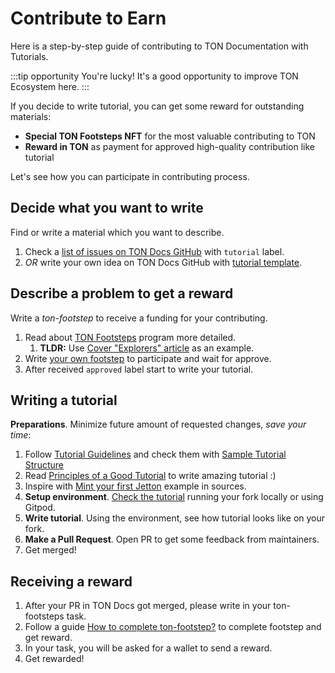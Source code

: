 
# Contribute to Earn

Here is a step-by-step guide of contributing to TON Documentation with Tutorials.

:::tip opportunity
You're lucky! It's a good opportunity to improve TON Ecosystem here.
:::

If you decide to write tutorial, you can get some reward for outstanding materials:
- **Special TON Footsteps NFT** for the most valuable contributing to TON
- **Reward in TON** as payment for approved high-quality contribution like tutorial

Let's see how you can participate in contributing process.

## Decide what you want to write

Find or write a material which you want to describe.
1. Check a [list of issues on TON Docs GitHub](https://github.com/ton-community/ton-docs/issues) with `tutorial` label.
2. _OR_ write your own idea on TON Docs GitHub with [tutorial template](https://github.com/ton-community/ton-docs/issues/new?assignees=&labels=feature+%3Asparkles%3A%2Ccontent+%3Afountain_pen%3A&template=suggest_tutorial.yaml&title=Suggest+a+tutorial).

## Describe a problem to get a reward

Write a _ton-footstep_ to receive a funding for your contributing.
1. Read about [TON Footsteps](https://github.com/ton-society/ton-footsteps) program more detailed.
    1. **TLDR:** Use [Cover "Explorers" article](https://github.com/ton-society/ton-footsteps/issues/61) as an example.
2. Write [your own footstep](https://github.com/ton-society/ton-footsteps/issues/new/choose) to participate and wait for approve.
3. After received `approved` label start to write your tutorial.

## Writing a tutorial

**Preparations**. Minimize future amount of requested changes, _save your time_:
1. Follow [Tutorial Guidelines](/contribute/guidelines) and check them with [Sample Tutorial Structure](/contribute/sample-tutorial)
2. Read [Principles of a Good Tutorial](/contribute/principles-of-a-good-tutorial) to write amazing tutorial :)
3. Inspire with [Mint your first Jetton](/develop/dapps/tutorials/jetton-minter) example in sources.
4. **Setup environment**. [Check the tutorial](/contribute#online-one-click-contribution-setup) running your fork locally or using Gitpod.
5. **Write tutorial**. Using the environment, see how tutorial looks like on your fork.
6. **Make a Pull Request**. Open PR to get some feedback from maintainers.
7. Get merged!

## Receiving a reward

1. After your PR in TON Docs got merged, please write in your ton-footsteps task.
2. Follow a guide [How to complete ton-footstep?](https://github.com/ton-society/ton-footsteps#how-to-complete-something-from-the-list) to complete footstep and get reward.
3. In your task, you will be asked for a wallet to send a reward.
4. Get rewarded!